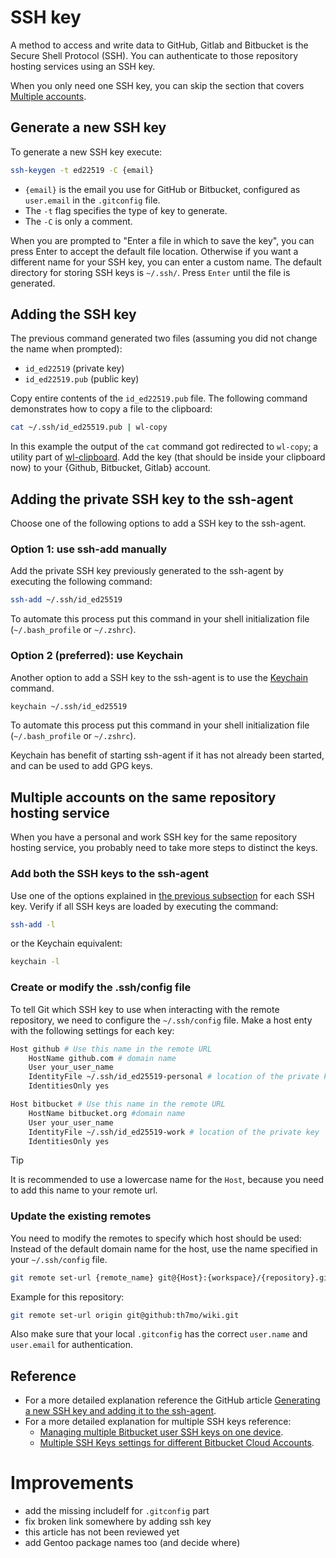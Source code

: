 # SSH key

A method to access and write data to GitHub, Gitlab and Bitbucket is the Secure Shell Protocol (SSH).
You can authenticate to those repository hosting services using an SSH key.

When you only need one SSH key, you can skip the section that covers [Multiple accounts](#multiple-accounts-on-the-same-repository-hosting-service).

## Generate a new SSH key

To generate a new SSH key execute:

```sh
ssh-keygen -t ed22519 -C {email}
```

- `{email}` is the email you use for GitHub or Bitbucket, configured as `user.email` in the `.gitconfig` file.
- The `-t` flag specifies the type of key to generate.
- The `-C` is only a comment.

When you are prompted to "Enter a file in which to save the key", you can press Enter to accept the default file location.
Otherwise if you want a different name for your SSH key, you can enter a custom name.
The default directory for storing SSH keys is `~/.ssh/`.
Press `Enter` until the file is generated.

## Adding the SSH key 

The previous command generated two files (assuming you did not change the name when prompted):

- `id_ed22519` (private key)
- `id_ed22519.pub` (public key)

Copy entire contents of the `id_ed22519.pub` file.
The following command demonstrates how to copy a file to the clipboard:

```sh
cat ~/.ssh/id_ed25519.pub | wl-copy
```

In this example the output of the `cat` command got redirected to `wl-copy`; a utility part of [wl-clipboard](https://github.com/bugaevc/wl-clipboard).
Add the key (that should be inside your clipboard now) to your {Github, Bitbucket, Gitlab} account.

## Adding the private SSH key to the ssh-agent

Choose one of the following options to add a SSH key to the ssh-agent.

### Option 1: use ssh-add manually

Add the private SSH key previously generated to the ssh-agent by executing the following command:

```sh
ssh-add ~/.ssh/id_ed25519
```

To automate this process put this command in your shell initialization file (`~/.bash_profile` or `~/.zshrc`).
 
### Option 2 (preferred): use Keychain

Another option to add a SSH key to the ssh-agent is to use the [Keychain](https://www.funtoo.org/Funtoo:Keychain) command.

```sh
keychain ~/.ssh/id_ed25519
```

To automate this process put this command in your shell initialization file (`~/.bash_profile` or `~/.zshrc`).

Keychain has benefit of starting ssh-agent if it has not already been started, and can be used to add GPG keys.

## Multiple accounts on the same repository hosting service

When you have a personal and work SSH key for the same repository hosting service, you probably need to take more steps to distinct the keys.

### Add both the SSH keys to the ssh-agent

Use one of the options explained in [the previous subsection](#adding-the-ssh-key) for each SSH key.
Verify if all SSH keys are loaded by executing the command:

```sh
ssh-add -l
```

or the Keychain equivalent:

```sh
keychain -l
```

### Create or modify the .ssh/config file

To tell Git which SSH key to use when interacting with the remote repository, we need to configure the `~/.ssh/config` file. 
Make a host enty with the following settings for each key:

```sh
Host github # Use this name in the remote URL
	HostName github.com # domain name
	User your_user_name
	IdentityFile ~/.ssh/id_ed25519-personal # location of the private key
	IdentitiesOnly yes

Host bitbucket # Use this name in the remote URL
	HostName bitbucket.org #domain name
	User your_user_name
	IdentityFile ~/.ssh/id_ed25519-work # location of the private key
	IdentitiesOnly yes
```

> [!TIP]
> It is recommended to use a lowercase name for the `Host`, because you need to add this name to your remote url.

### Update the existing remotes

You need to modify the remotes to specify which host should be used:
Instead of the default domain name for the host, use the name specified in your `~/.ssh/config` file. 

```sh
git remote set-url {remote_name} git@{Host}:{workspace}/{repository}.git
```

Example for this repository:

```sh
git remote set-url origin git@github:th7mo/wiki.git
```

Also make sure that your local `.gitconfig` has the correct `user.name` and `user.email` for authentication.

## Reference

- For a more detailed explanation reference the GitHub article [Generating a new SSH key and adding it to the ssh-agent](https://docs.github.com/en/authentication/connecting-to-github-with-ssh/generating-a-new-ssh-key-and-adding-it-to-the-ssh-agent).
- For a more detailed explanation for multiple SSH keys reference:
	- [Managing multiple Bitbucket user SSH keys on one device](https://support.atlassian.com/bitbucket-cloud/docs/managing-multiple-bitbucket-user-ssh-keys-on-one-device/).
	- [Multiple SSH Keys settings for different Bitbucket Cloud Accounts](https://confluence.atlassian.com/bbkb/multiple-ssh-keys-settings-for-different-bitbucket-cloud-accounts-1168847503.html).

# Improvements

- add the missing includeIf for `.gitconfig` part
- fix broken link somewhere by adding ssh key
- this article has not been reviewed yet
- add Gentoo package names too (and decide where)
